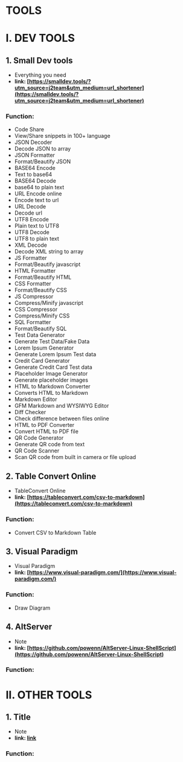 # TOOLS

# I. DEV TOOLS

## 1. Small Dev tools
+ Everything you need 
+ **link: [https://smalldev.tools/?utm_source=j2team&utm_medium=url_shortener](https://smalldev.tools/?utm_source=j2team&utm_medium=url_shortener)**

### Function: 

+ Code Share
+ View/Share snippets in 100+ language
+ JSON Decoder
+ Decode JSON to array
+ JSON Formatter
+ Format/Beautify JSON
+ BASE64 Encode
+ Text to base64
+ BASE64 Decode
+ base64 to plain text
+ URL Encode online
+ Encode text to url
+ URL Decode
+ Decode url
+ UTF8 Encode
+ Plain text to UTF8
+ UTF8 Decode
+ UTF8 to plain text
+ XML Decode
+ Decode XML string to array
+ JS Formatter
+ Format/Beautify javascript
+ HTML Formatter
+ Format/Beautify HTML
+ CSS Formatter
+ Format/Beautify CSS
+ JS Compressor
+ Compress/Minify javascript
+ CSS Compressor
+ Compress/Minify CSS
+ SQL Formatter
+ Format/Beautify SQL
+ Test Data Generator
+ Generate Test Data/Fake Data
+ Lorem Ipsum Generator
+ Generate Lorem Ipsum Test data
+ Credit Card Generator
+ Generate Credit Card Test data
+ Placeholder Image Generator
+ Generate placeholder images
+ HTML to Markdown Converter
+ Converts HTML to Markdown
+ Markdown Editor
+ GFM Markdown and WYSIWYG Editor
+ Diff Checker
+ Check difference between files online
+ HTML to PDF Converter
+ Convert HTML to PDF file
+ QR Code Generator
+ Generate QR code from text
+ QR Code Scanner
+ Scan QR code from built in camera or file upload


## 2. Table Convert Online
+ TableConvert Online
+ **link: [https://tableconvert.com/csv-to-markdown](https://tableconvert.com/csv-to-markdown)**

### Function: 
+ Convert CSV to Markdown Table


## 3. Visual Paradigm
+ Visual Paradigm
+ **link: [https://www.visual-paradigm.com/](https://www.visual-paradigm.com/)**

### Function: 
+ Draw Diagram

## 4. AltServer
+ Note
+ **link: [https://github.com/powenn/AltServer-Linux-ShellScript](https://github.com/powenn/AltServer-Linux-ShellScript)**

### Function: 

# II. OTHER TOOLS

## 1. Title
+ Note
+ **link: [link](url)**

### Function: 
